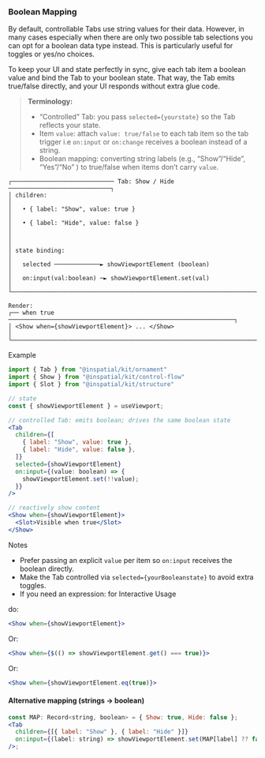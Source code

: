 ### Boolean Mapping

By default, controllable Tabs use string values for their data. However, in many cases especially when there are only two possible tab selections you can opt for a boolean data type instead. This is particularly useful for toggles or yes/no choices.

To keep your UI and state perfectly in sync, give each tab item a boolean value and bind the Tab to your boolean state. That way, the Tab emits true/false directly, and your UI responds without extra glue code.

> **Terminology:**
>
> - “Controlled” Tab: you pass `selected={yourstate}` so the Tab reflects your state.
> - Item `value`: attach `value: true/false` to each tab item so the tab trigger i.e `on:input` or `on:change` receives a boolean instead of a string.
> - Boolean mapping: converting string labels (e.g., “Show”/“Hide”, “Yes”/“No” ) to true/false when items don’t carry `value`.

```
┌───────────────────────────── Tab: Show / Hide ─────────────────────────────┐
│ children:                                                                  │
│   • { label: "Show", value: true }                                         │
│   • { label: "Hide", value: false }                                        │
│                                                                            │
│ state binding:                                                             │
│   selected ─────────────► showViewportElement (boolean)                    │
│   on:input(val:boolean) ─► showViewportElement.set(val)                    │
└────────────────────────────────────────────────────────────────────────────┘

Render:
┌── when true ────────────────────────────────────────────────────────────────┐
│ <Show when={showViewportElement}> ... </Show>                               │
└─────────────────────────────────────────────────────────────────────────────┘
```

Example

```jsx
import { Tab } from "@inspatial/kit/ornament"
import { Show } from "@inspatial/kit/control-flow"
import { Slot } from "@inspatial/kit/structure"

// state
const { showViewportElement } = useViewport;

// controlled Tab: emits boolean; drives the same boolean state
<Tab
  children={[
    { label: "Show", value: true },
    { label: "Hide", value: false },
  ]}
  selected={showViewportElement}
  on:input={(value: boolean) => {
    showViewportElement.set(!!value);
  }}
/>

// reactively show content
<Show when={showViewportElement}>
  <Slot>Visible when true</Slot>
</Show>
```

Notes

- Prefer passing an explicit `value` per item so `on:input` receives the boolean directly.
- Make the Tab controlled via `selected={yourBooleanstate}` to avoid extra toggles.
- If you need an expression: for Interactive Usage

do:

```jsx
<Show when={showViewportElement}>
```

Or:

```jsx
<Show when={$(() => showViewportElement.get() === true)}>
```

Or:

```jsx
<Show when={showViewportElement.eq(true)}>
```

#### Alternative mapping (strings → boolean)

```jsx
const MAP: Record<string, boolean> = { Show: true, Hide: false };
<Tab
  children={[{ label: "Show" }, { label: "Hide" }]}
  on:input={(label: string) => showViewportElement.set(MAP[label] ?? false)}
/>;
```
